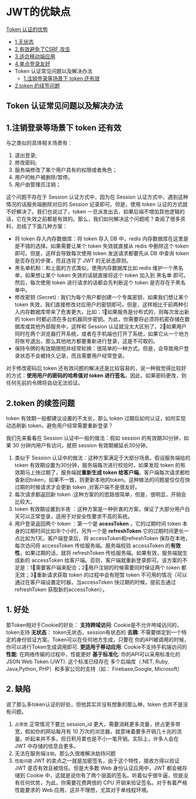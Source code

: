 # JWT的优缺点

[Token 认证的优势](https://www.cnblogs.com/nangec/p/12687258.html#token-认证的优势)

- [1.无状态]()
- [2.有效避免了CSRF 攻击]()
- [3.适合移动端应用]()
- [4.单点登录友好]()
- Token 认证常见问题以及解决办法
  - [1.注销登录等场景下 token 还有效]()
- [2.token 的续签问题]()





## Token 认证常见问题以及解决办法

## 1.注销登录等场景下 token 还有效

与之类似的具体相关场景有：

1. 退出登录;
2. 修改密码;
3. 服务端修改了某个用户具有的权限或者角色；
4. 用户的帐户被删除/暂停。
5. 用户由管理员注销；

这个问题不存在于 Session 认证方式中，因为在 Session 认证方式中，遇到这种情况的话服务端删除对应的 Session 记录即可。但是，使用 token 认证的方式就不好解决了。我们也说过了，token 一旦派发出去，如果后端不增加其他逻辑的话，它在失效之前都是有效的。那么，我们如何解决这个问题呢？查阅了很多资料，总结了下面几种方案：

- 将 token 存入内存数据库：将 token 存入 DB 中，redis 内存数据库在这里是是不错的选择。如果需要让某个 token 失效就直接从 redis 中删除这个 token 即可。但是，这样会导致每次使用 token 发送请求都要先从 DB 中查询 token 是否存在的步骤，而且违背了 JWT 的无状态原则。
- 黑名单机制：和上面的方式类似，使用内存数据库比如 redis 维护一个黑名单，如果想让某个 token 失效的话就直接将这个 token 加入到 黑名单 即可。然后，每次使用 token 进行请求的话都会先判断这个 token 是否存在于黑名单中。
- 修改密钥 (Secret) : 我们为每个用户都创建一个专属密钥，如果我们想让某个 token 失效，我们直接修改对应用户的密钥即可。但是，这样相比于前两种引入内存数据库带来了危害更大，比如：1⃣️如果服务是分布式的，则每次发出新的 token 时都必须在多台机器同步密钥。为此，你需要将必须将机密存储在数据库或其他外部服务中，这样和 Session 认证就没太大区别了。2⃣️如果用户同时在两个浏览器打开系统，或者在手机端也打开了系统，如果它从一个地方将账号退出，那么其他地方都要重新进行登录，这是不可取的。
- 保持令牌的有效期限短并经常轮换：很简单的一种方式。但是，会导致用户登录状态不会被持久记录，而且需要用户经常登录。

对于修改密码后 token 还有效问题的解决还是比较容易的，说一种我觉得比较好的方式：**使用用户的密码的哈希值对 token 进行签名**。因此，如果密码更改，则任何先前的令牌将自动无法验证。

## 2.token 的续签问题

token 有效期一般都建议设置的不太长，那么 token 过期后如何认证，如何实现动态刷新 token，避免用户经常需要重新登录？

我们先来看看在 Session 认证中一般的做法：假如 session 的有效期30分钟，如果 30 分钟内用户有访问，就把 session 有效期被延长30分钟。

1. 类似于 Session 认证中的做法：这种方案满足于大部分场景。假设服务端给的 token 有效期设置为30分钟，服务端每次进行校验时，如果发现 token 的有效期马上快过期了，服务端就**重新生成 token 给客户端**。客户端每次请求都检查新旧token，如果不一致，则更新本地的token。这种做法的问题是仅仅在快过期的时候请求才会更新 token ,对客户端不是很友好。
2. 每次请求都返回新 token :这种方案的的思路很简单，但是，很明显，开销会比较大。
3. token 有效期设置到半夜 ：这种方案是一种折衷的方案，保证了大部分用户白天可以正常登录，适用于对安全性要求不高的系统。
4. 用户登录返回两个 token ：第一个是 **acessToken** ，它的过期时间 token 本身的过期时间比如半个小时，另外一个是 **refreshToken** 它的过期时间更长一点比如为1天。客户端登录后，将 accessToken和refreshToken 保存在本地，每次访问将 accessToken 传给服务端。服务端校验 accessToken 的**有效性**，如果过期的话，就将 refreshToken 传给服务端。如果有效，服务端就生成新的 accessToken 给客户端。否则，客户端就重新登录即可。该方案的不足是：1⃣️需要客户端来配合；2⃣️用户注销的时候需要同时保证两个 token 都无效；3⃣️重新请求获取 token 的过程中会有短暂 token 不可用的情况（可以通过在客户端设置定时器，当accessToken 快过期的时候，提前去通过 refreshToken 获取新的accessToken）。



## 1. 好处

那Token相对于Cookie的好处：
**支持跨域访问**: Cookie是不允许垮域访问的，token支持
**无状态**： token无状态，session有状态的
**去耦**: 不需要绑定到一个特定的身份验证方案。Token可以在任何地方生成，只要在 你的API被调用的时候， 你可以进行Token生成调用即可.
**更适用于移动应用**: Cookie不支持手机端访问的
**性能**: 在网络传输的过程中，性能更好
**基于标准化**: 你的API可以采用标准化的 JSON Web Token (JWT). 这个标准已经存在 多个后端库（.NET, Ruby, Java,Python, PHP）和多家公司的支持（如： Firebase,Google, Microsoft）

## 2. 缺陷

说了那么多token认证的好处，但他其实并没有想象的那么神，token 也并不是没有问题。

1. `占带宽`
   正常情况下要比 session_id 更大，需要消耗更多流量，挤占更多带宽，假如你的网站每月有 10 万次的浏览器，就意味着要多开销几十兆的流量。听起来并不多，但日积月累也是不小一笔开销。实际上，许多人会在 JWT 中存储的信息会更多。
2. 无法在服务端`注销`，那么久很难解决劫持问题
3. `性能问题`
   JWT 的卖点之一就是加密签名，由于这个特性，接收方得以验证 JWT 是否有效且被信任。但是大多数 Web 身份认证应用中，JWT 都会被存储到 Cookie 中，这就是说你有了两个层面的签名。听着似乎很牛逼，但是没有任何优势，为此，你需要花费两倍的 CPU 开销来验证签名。对于有着严格性能要求的 Web 应用，这并不理想，尤其对于单线程环境。